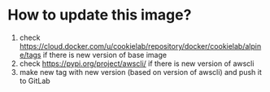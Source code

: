 # How to update this image?

1. check https://cloud.docker.com/u/cookielab/repository/docker/cookielab/alpine/tags if there is new version of base image
2. check https://pypi.org/project/awscli/ if there is new version of awscli
3. make new tag with new version (based on version of awscli) and push it to GitLab